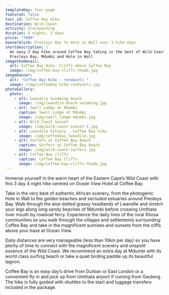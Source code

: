 ```yaml
---
templateKey: tour-page
featured: false
tour_id: Coffee Bay Hike
destination: Wild Coast
activity: Slackpacking
duration: 4 nights, 3 days
price: "7000"
bannerblurb: Presleys Bay to Hole in Wall over 3 hike days
shortdescription: |
  An easy 3 day hike around Coffee Bay taking in the best of Wild Coast scenery.
  Presleys Bay, Mdumbi and Hole in Wall
imagethumbnail:
  alt: Coffee Bay Hike. Cliffs above Coffee Bay
  image: /img/coffee-bay-cliffs-thumb.jpg
imagebanner:
  alt: "Coffee Bay Hike - rondavels "
  image: /img/coffeebay-hike-rondavels.jpg
photoGallery:
  photo:
    - alt: Lwandile Swimming beach
      image: /img/lwandile-beach-swimming.jpg
    - alt: Swell Lodge at Mdumbi
      caption: Swell Lodge at Mdumbi
      image: /img/swell_lodge-mdumbi.jpg
    - alt: Wild Coast Sunset
      image: /img/wild-coast-sunset-1.jpg
    - alt: Lwandile Estuary - Coffee Bay hike
      image: /img/coffeebay_lwandile.jpg
    - alt: Surfers at Coffee Bay Beach
      caption: Surfers at Coffee Bay beach
      image: /img/wild-coast-surfers.jpg
    - alt: Coffee Bay cliffs
      caption: Coffee Bay Cliffs
      image: /img/coffee-bay-cliffs-thumb.jpg
---
```

Immerse yourself in the warm heart of the Eastern Cape’s Wild Coast with this 3 day 4 night hike centred on Ocean View Hotel at Coffee Bay.

Take in the very best of authentic African scenery, from the photogenic Hole in Wall to the golden beaches and secluded estuaries around Presleys Bay.  Walk through the aloe dotted grassy headlands of Lwandile and stretch your legs along long sandy beaches of Mdumbi before crossing Umthata river mouth by rowboat ferry.  Experience the daily lives of the rural Xhosa communities as you walk through the villages and settlements surrounding Coffee Bay and take in the magnificent sunrises and sunsets from the cliffs above your base at Ocean View.

Daily distances are very manageable (less than 10km per day) so you have plenty of time to connect with the magnificent scenery and unspoilt essence of the Wild Coast.  We recommend an extra day at Mdumbi with its world class surfing beach or take a quiet birding paddle up its beautiful lagoon.

Coffee Bay is an easy day’s drive from Durban or East London or a convenient fly in and pick up from Umthata airport if coming from Gauteng. The hike is fully guided with shuttles to the start and luggage transfers included in the package.
